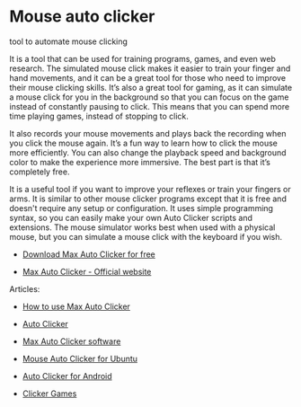 # Mouse auto clicker
tool to automate mouse clicking

It is a tool that can be used for training programs, games, and even web research. The simulated mouse click makes it easier to train your finger and hand movements, and it can be a great tool for those who need to improve their mouse clicking skills. It’s also a great tool for gaming, as it can simulate a mouse click for you in the background so that you can focus on the game instead of constantly pausing to click. This means that you can spend more time playing games, instead of stopping to click.

It also records your mouse movements and plays back the recording when you click the mouse again. It’s a fun way to learn how to click the mouse more efficiently. You can also change the playback speed and background color to make the experience more immersive. The best part is that it’s completely free.

It is a useful tool if you want to improve your reflexes or train your fingers or arms. It is similar to other mouse clicker programs except that it is free and doesn't require any setup or configuration. It uses simple programming syntax, so you can easily make your own Auto Clicker scripts and extensions. The mouse simulator works best when used with a physical mouse, but you can simulate a mouse click with the keyboard if you wish.

- [Download Max Auto Clicker for free](https://maxautoclicker.blogspot.com/p/download-maxautoclicker-for-free.html)

- [Max Auto Clicker - Official website](https://sourceforge.net/projects/maxautoclicker/)

Articles: 

- [How to use Max Auto Clicker](https://maxautoclicker.blogspot.com/2021/05/help-how-to-use-max-auto-clicker.html)

- [Auto Clicker](https://maxautoclicker.blogspot.com/p/auto-clicker.html)

- [Max Auto Clicker software](https://linuxsensedotcf.blogspot.com/2021/05/maxautoclicker-mouse-auto-clicker.html)

- [Mouse Auto Clicker for Ubuntu](https://maxautoclicker.blogspot.com/2021/05/mouse-auto-clicker-for-ubuntu-linux.html)

- [Auto Clicker for Android](https://maxautoclicker.blogspot.com/2022/06/auto-clicker-android-apk.html)

- [Clicker Games](https://maxautoclicker.blogspot.com/2022/06/clicker-games.html)

